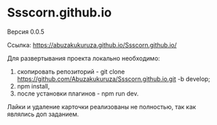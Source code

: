 # Ssscorn.github.io
Версия 0.0.5

Ссылка: https://abuzakukuruza.github.io/Ssscorn.github.io/

Для развертывания проекта локально необходимо:

1. скопировать репозиторий - git clone https://github.com/Abuzakukuruza/Ssscorn.github.io.git -b develop;
2. npm install,
3. после установки плагинов - npm run dev.

Лайки и удаление карточки реализованы не полностью, так как являлись доп заданием.
